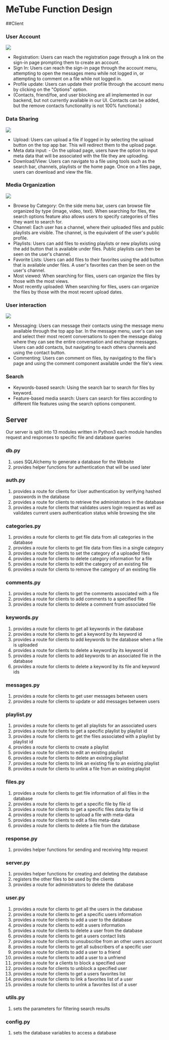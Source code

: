 # MeTube Function Design

##Client

### User Account
![](diagrams/user_account_diagram.png)
- Registration: Users can reach the registration page through a link on the sign-in page prompting them to create an account.
- Sign In: Users can reach the sign-in page through the account menu, attempting to open the messages menu while not logged in, or attempting to comment on a file while not logged in.
-  Profile update: Users can update their profile through the account menu by clicking on the "Options" option.
- (Contacts, friend/foe, and user blocking are all implemented in our backend, but not currently available in our UI. Contacts can be added, but the remove contacts functionality is not 100% functional.)

### Data Sharing
![](diagrams/data_sharing_diagram.png)
- Upload: Users can upload a file if logged in by selecting the upload button on the top app bar. This will redirect them to the upload page.
- Meta data input: - On the upload page, users have the option to input meta data that will be associated with the file they are uploading.
- Download/View: Users can navigate to a file using tools such as the search bar, channels, playlists or the home page. Once on a files page, users can download and view the file.

### Media Organization
![](diagrams/media_organization_diagram.png)
- Browse by Category: On the side menu bar, users can browse file organized by type (image, video, text). When searching for files, the search options feature also allows users to specify categories of files they want to search for.
- Channel: Each user has a channel, where their uploaded files and public playlists are visible. The channel, is the equivalent of the user's public profile.
- Playlists: Users can add files to existing playlists or new playlists using the add button that is available under files. Public playlists can then be seen on the user's channel.
- Favorite Lists: Users can add files to their favorites using the add button that is available under files. A user's favorites can then be seen on the user's channel.
- Most viewed: When searching for files, users can organize the files by those with the most views.
- Most recently uploaded: When searching for files, users can organize the files by those with the most recent upload dates.

### User interaction
![](diagrams/user_interaction_diagram.png)
- Messaging: Users can message their contacts using the message menu available through the top app bar. In the message menu, user's can see and select their most recent conversations to open the message dialog where they can see the entire conversation and exchange messages. Users can add contacts, but navigating to each others channels and using the contact button.
- Commenting: Users can comment on files, by navigating to the file's page and using the comment component available under the file's view.

### Search
- Keywords-based search: Using the search bar to search for files by keyword.
- Feature-based media search: Users can search for files according to different file features using the search options component.

## Server
Our server is split into 13 modules written in Python3
each module handles request and responses to specific file and database
queries

### db.py
1. uses SQLAlchemy to generate a database for the Website
2. provides helper functions for authentication that will be used later

### auth.py
1. provides a route for clients for User authentication by verifying hashed
passwords in the database
2. provides a route for clients to retrieve the administrators in the database
3. provides a route for clients that validates users login request as well as
validates current users authentication status while browsing the site

### categories.py
1. provides a route for clients to get file data from all categories in the
database
2. provides a route for clients to get file data from files in a single category
3. provides a route for clients to set the category of a uploaded files
4. provides a route for clients to delete category information for a file
5. provides a route for clients to edit the category of an existing file
6. provides a route for clients to remove the category of an existing file

### comments.py
1. provides a route for clients to get the comments associated with a file
2. provides a route for clients to add comments to a specified file
3. provides a route for clients to delete a comment from associated file

### keywords.py
1. provides a route for clients to get all keywords in the database
2. provides a route for clients to get a keyword by its keyword id
3. provides a route for clients to add keywords to the database when a file is
uploaded
4. provides a route for clients to delete a keyword by its keyword id
5. provides a route for clients to add keywords to an associated file in the
database
6. provides a route for clients to delete a keyword by its file and keyword ids

### messages.py
1. provides a route for clients to get user messages between users
2. provides a route for clients to update or add messages between
users

### playlist.py
1. provides a route for clients to get all playlists for an associated users
2. provides a route for clients to get a specific playlist by playlist id
3. provides a route for clients to get the files associated with a playlist
by playlist id
4. provides a route for clients to create a playlist
5. provides a route for clients to edit an existing playlist
6. provides a route for clients to delete an existing playlist
7. provides a route for clients to link an existing file to an existing playlist
8. provides a route for clients to unlink a file from an existing playlist

### files.py
1. provides a route for clients to get file information of all files in the
database
2. provides a route for clients to get a specific file by file id
3. provides a route for clients to get a specific files data by file id
4. provides a route for clients to upload a file with meta-data
5. provides a route for clients to edit a files meta-data
6. provides a route for clients to delete a file from the database

### response.py
1. provides helper functions for sending and receiving http request

### server.py
1. provides helper functions for creating and deleting the database
2. registers the other files to be used by the clients
3. provides a route for administrators to delete the database

### user.py
1. provides a route for clients to get all the users in the database
2. provides a route for clients to get a specific users information
3. provides a route for clients to add a user to the database
4. provides a route for clients to edit a users information
5. provides a route for clients to delete a user from the database
6. provides a route for clients to get a users contact lists
7. provides a route for clients to unsubscribe from an other users account
8. provides a route for clients to get all subscribers of a specific user
9. provides a route for clients to add a user to a friend
10. provides a route for clients to add a user to a unfriend
11. provides a route for a clients to block a specified user
12. provides a route for clients to unblock a specified user
13. provides a route for clients to get a users favorites list
14. provides a route for clients to link a favorites list of a user
15. provides a route for clients to unlnk a favorites list of a user

### utils.py
1. sets the parameters for filtering search results

### config.py
1. sets the database variables to access a database
